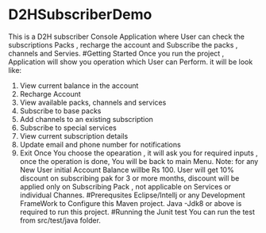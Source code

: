 # D2HSubscriberDemo
This is a D2H subscriber Console Application where User can check the subscriptions Packs ,  recharge the account and 
Subscribe the packs , channels and Servies.
#Getting Started
Once you run the project , Application will show you operation which User can Perform.
it will  be look like: 
1. View current balance in the account
2. Recharge Account
3. View available packs, channels and services
4. Subscribe to base packs
5. Add channels to an existing subscription
6. Subscribe to special services
7. View current subscription details
8. Update email and phone number for notifications
9. Exit
Once You choose the opearation , it will ask you for required inputs ,  once the operation is done, You will be back to main Menu.
Note: 
for any New User initial Account Balance willbe  Rs 100.
User will get 10% discount  on subscribing pak for 3 or more  months,
discount will be applied only on Subscribing Pack  ,  not applicable on Services or individual Channes.
#Prerequsites
Eclipse/Intellj  or any Development FrameWork to Configure this Maven project.
Java -Jdk8 or above is required to run this project.
#Running the Junit test
You can run the test from src/test/java  folder.

